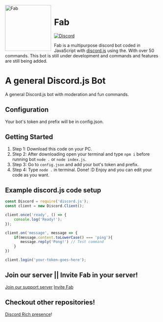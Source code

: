 <img width="150" height="150" align="left" style="float: left; margin: 0 10px 0 0;" alt="Fab" src="https://cdn.discordapp.com/avatars/759762948016177195/5965807787c17574f114d83c9f23defd.webp">  

# Fab
[![Discord](https://discordapp.com/api/guilds/729340392327217193/embed.png)](https://discord.gg/r2sqEsV)

Fab is a multipurpose discord bot coded in JavaScript with
[discord.js](https://discord.js.org/) using the. With over
50 commands. This bot is still under development and commands and features are still being added.


# A general Discord.js Bot
A general Discord.js bot with moderation and fun commands.

## Configuration
Your bot's token and prefix will be in config.json.

## Getting Started 

1. Step 1: Download this code on your PC.
2. Step 2: After downloading open your terminal and type `npm i` before running bot `node .` or `node index.js`.
3. Step 3: Go to `config.json` and add your bot's token and prefix.
4. Step 4: Type `node .` in terminal. Done! :D Enjoy and you can edit your code as you want.

## Example discord.js code setup

```js
const Discord = require('discord.js');
const client = new Discord.Client();

client.once('ready', () => {
	console.log('Ready!');
});

client.on('message', message => {
    if(message.content.toLowerCase() === 'ping'){
       message.reply('Pong!') // Test command
    }
})

client.login('your-token-goes-here');
```

## Join our server || Invite Fab in your server!
[Join our support server](https://discord.gg/J73GfuFxNq)
[Invite Fab](https://discord.com/api/oauth2/authorize?client_id=759762948016177195&permissions=8&scope=bot)
## Checkout other repositories!

[Discord Rich presence](https://github.com/mkgaming54/Discord-RPC)!
